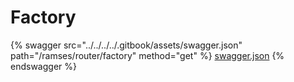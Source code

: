 # Factory

{% swagger src="../../../../.gitbook/assets/swagger.json" path="/ramses/router/factory" method="get" %}
[swagger.json](../../../../.gitbook/assets/swagger.json)
{% endswagger %}
